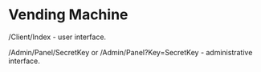 # Vending Machine

/Client/Index - user interface.

/Admin/Panel/SecretKey or /Admin/Panel?Key=SecretKey - administrative interface.
